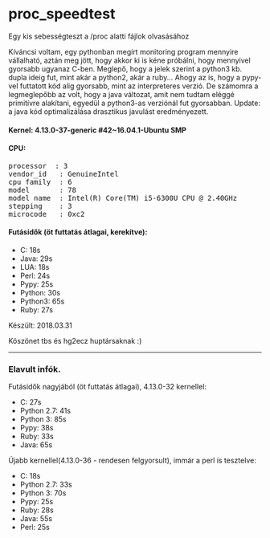 # proc_speedtest
Egy kis sebességteszt a /proc alatti fájlok olvasásához

Kíváncsi voltam, egy pythonban megírt monitoring program mennyire vállalható, aztán meg jött, hogy akkor ki is kéne próbálni, hogy mennyivel gyorsabb ugyanaz C-ben.  Meglepő, hogy a jelek szerint a python3 kb. dupla ideig fut, mint akár a python2, akár a ruby...  Ahogy az is, hogy a pypy-vel futtatott kód alig gyorsabb, mint az interpreteres verzió.
De számomra a legmeglepőbb az volt, hogy a java változat, amit nem tudtam eléggé primitívre alakítani, egyedül a python3-as verziónál fut gyorsabban. Update: a java kód optimalizálása drasztikus javulást eredményezett.


#### Kernel: 4.13.0-37-generic #42~16.04.1-Ubuntu SMP 
#### CPU: 
<pre>processor	: 3
vendor_id	: GenuineIntel
cpu family	: 6
model		: 78
model name	: Intel(R) Core(TM) i5-6300U CPU @ 2.40GHz
stepping	: 3
microcode	: 0xc2
</pre>

#### Futásidők (öt futtatás átlagai, kerekítve):

- C:		18s
- Java:		29s
- LUA:		18s
- Perl:		24s
- Pypy:		25s
- Python:	30s
- Python3:	65s
- Ruby:		27s



Készült: 2018.03.31


Köszönet tbs és hg2ecz huptársaknak :)



--------------------------------------------------------------------------------------------------------------------------------
### Elavult infók.<br>
Futásidők nagyjából (öt futtatás átlagai), 4.13.0-32 kernellel:
-  C: 		27s
-  Python 2.7:	41s
-  Python 3:	85s
-  Pypy:	38s
-  Ruby:	33s
-  Java:	65s 

Újabb kernellel(4.13.0-36 - rendesen felgyorsult), immár a perl is tesztelve:
-  C:		18s
-  Python 2.7:	33s
-  Python 3:	70s
-  Pypy:	25s
-  Ruby:	28s
-  Java:	55s
-  Perl:	25s

